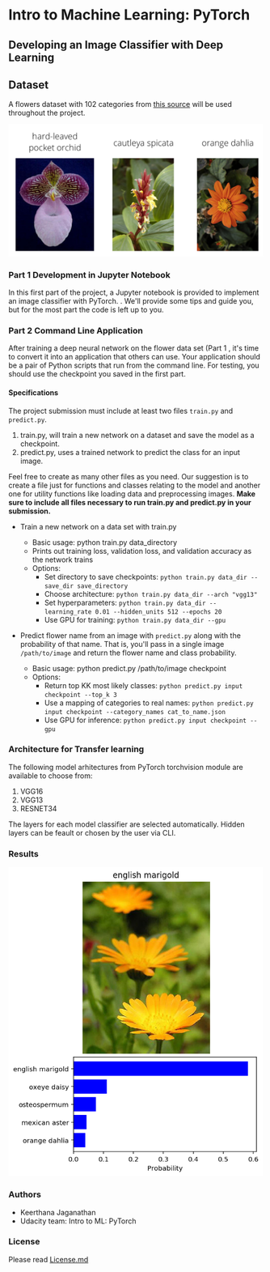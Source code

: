 # Intro to Machine Learning: PyTorch

## Developing an Image Classifier with Deep Learning

## Dataset

A flowers dataset with 102 categories from [this source](http://www.robots.ox.ac.uk/~vgg/data/flowers/102/index.html) will be used throughout the project.

![Dataset](assets/Flowers.png)

### Part 1 Development in Jupyter Notebook

In this first part of the project, a Jupyter notebook is provided to implement an image classifier with PyTorch. . We'll provide some tips and guide you, but for the most part the code is left up to you. 

### Part 2 Command Line Application

After training a deep neural network on the flower data set (Part 1 , it's time to convert it into an application that others can use. Your application should be a pair of Python scripts that run from the command line. For testing, you should use the checkpoint you saved in the first part.

#### Specifications

The project submission must include at least two files `train.py` and `predict.py`.

1. train.py, will train a new network on a dataset and save the model as a checkpoint.
2. predict.py, uses a trained network to predict the class for an input image. 

Feel free to create as many other files as you need. Our suggestion is to create a file just for functions and classes relating to the model and another one for utility functions like loading data and preprocessing images. **Make sure to include all files necessary to run train.py and predict.py in your submission.**

- Train a new network on a data set with train.py

    - Basic usage: python train.py data_directory
    - Prints out training loss, validation loss, and validation accuracy as the network trains
    - Options:
        - Set directory to save checkpoints: `python train.py data_dir --save_dir save_directory`
        - Choose architecture: `python train.py data_dir --arch "vgg13"`
        - Set hyperparameters: `python train.py data_dir --learning_rate 0.01 --hidden_units 512 --epochs 20`
        - Use GPU for training: `python train.py data_dir --gpu`
        
 - Predict flower name from an image with `predict.py` along with the probability of that name. That is, you'll pass in a single image `/path/to/image` and return the flower name and class probability.

     - Basic usage: python predict.py /path/to/image checkpoint
     - Options:
         - Return top KK most likely classes: `python predict.py input checkpoint --top_k 3`
         - Use a mapping of categories to real names: `python predict.py input checkpoint --category_names cat_to_name.json`
         - Use GPU for inference: `python predict.py input checkpoint --gpu`

### Architecture for Transfer learning

The following model arhitectures from PyTorch torchvision module are available to choose from:

1. VGG16
2. VGG13
3. RESNET34

The layers for each model classifier are selected automatically. Hidden layers can be feault or chosen by the user via CLI.

### Results

![Inference](assets/my_inference.png)

### Authors

- Keerthana Jaganathan 
- Udacity team: Intro to ML: PyTorch

### License 

Please read [License.md](LICENSE)





